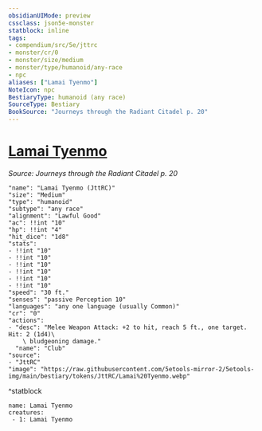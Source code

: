 ```yaml
---
obsidianUIMode: preview
cssclass: json5e-monster
statblock: inline
tags:
- compendium/src/5e/jttrc
- monster/cr/0
- monster/size/medium
- monster/type/humanoid/any-race
- npc
aliases: ["Lamai Tyenmo"]
NoteIcon: npc
BestiaryType: humanoid (any race)
SourceType: Bestiary
BookSource: "Journeys through the Radiant Citadel p. 20"
---
```

# [Lamai Tyenmo](2-Mechanics/CLI/bestiary/npc/lamai-tyenmo-jttrc.md)
*Source: Journeys through the Radiant Citadel p. 20*  

```statblock
"name": "Lamai Tyenmo (JttRC)"
"size": "Medium"
"type": "humanoid"
"subtype": "any race"
"alignment": "Lawful Good"
"ac": !!int "10"
"hp": !!int "4"
"hit_dice": "1d8"
"stats":
- !!int "10"
- !!int "10"
- !!int "10"
- !!int "10"
- !!int "10"
- !!int "10"
"speed": "30 ft."
"senses": "passive Perception 10"
"languages": "any one language (usually Common)"
"cr": "0"
"actions":
- "desc": "Melee Weapon Attack: +2 to hit, reach 5 ft., one target. Hit: 2 (1d4)\
    \ bludgeoning damage."
  "name": "Club"
"source":
- "JttRC"
"image": "https://raw.githubusercontent.com/5etools-mirror-2/5etools-img/main/bestiary/tokens/JttRC/Lamai%20Tyenmo.webp"
```
^statblock

```encounter-table
name: Lamai Tyenmo
creatures:
 - 1: Lamai Tyenmo
```
